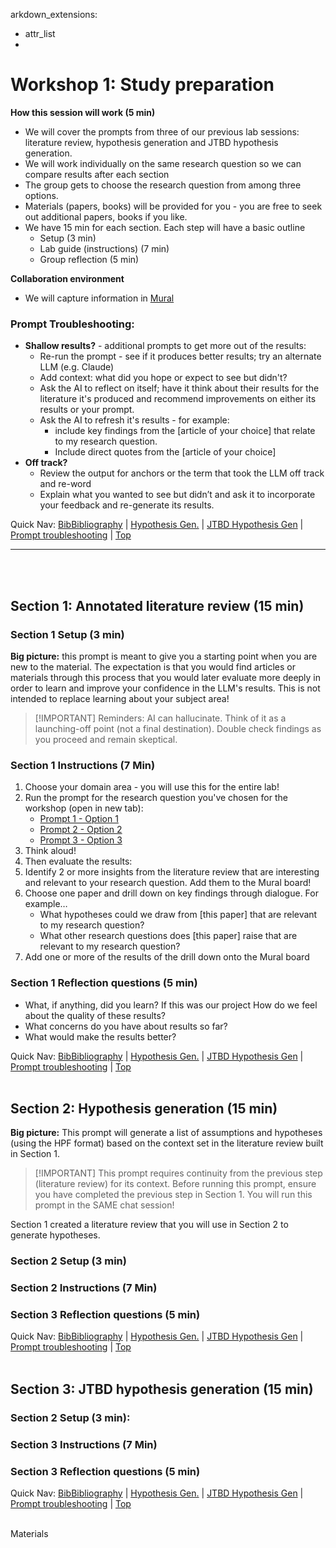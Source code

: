 arkdown_extensions:
  - attr_list
  - 
<a id="top"></a>
# Workshop 1:  Study preparation
 

**How this session will work  (5 min)**
- We will cover the prompts from three of our previous lab sessions:  literature review, hypothesis generation and JTBD hypothesis generation.  
- We will work individually on the same research question so we can compare results after each section
- The group gets to choose the research question from among three options.  
- Materials (papers, books) will be provided for you - you are free to seek out additional papers, books if you like.
- We have 15 min for each section.  Each step will have a  basic outline
  - Setup (3 min)
  - Lab guide (instructions) (7 min)
  - Group reflection (5 min)  
  
   

**Collaboration environment**  
- We will capture information in [Mural](https://app.mural.co/t/customerdrivenengineering9401/m/customerdrivenengineering9401/1742226675471/baf7a8942174198f3428c3572512c56e6b1144f2?sender=ude733ec3e37feb743ac63134)  
 

### Prompt Troubleshooting: <a id="ts"> </a>
- **Shallow results?** - additional prompts to get more out of the results:
  - Re-run the prompt - see if it produces better results; try an alternate LLM (e.g. Claude)
  - Add context:  what did you hope or expect to see but didn't?
  - Ask the AI to reflect on itself; have it think about their results for the literature it's produced and recommend improvements on either its results or your prompt.  
  - Ask the AI to refresh it's results - for example:
    - include key findings from the [article of your choice] that relate to my research question.
    - Include direct quotes from the [article of your choice]
- **Off track?**  
  - Review the output for anchors or the term that took the LLM off track and re-word
  - Explain what you wanted to see but didn’t and ask it to incorporate your feedback and re-generate its results.

 
Quick Nav:  [BibBibliography](#section1.1) | [Hypothesis Gen.](#section1.2) | [JTBD Hypothesis Gen](#section1.3) | [Prompt troubleshooting](#ts) | [Top](#top)

___
<br><br>

## <a id="section1.1"></a>Section 1:  Annotated literature review (15 min)

### Section 1 Setup (3 min)    
**Big picture:**  this prompt is meant to give you a starting point when you are new to the material.  The expectation is that you would find articles or materials through this process that you would later evaluate more deeply in order to learn and improve your confidence in the LLM's results.  This is not intended to replace learning about your subject area!

>[!IMPORTANT] Reminders:  AI can hallucinate.  Think of it as a launching-off point (not a final destination).  Double check findings as you proceed and remain skeptical.  



### Section 1 Instructions (7 Min)  

1.  Choose your domain area - you will use this for the entire lab!   
2.  Run the prompt for the research question you've chosen for the workshop (open in new tab):    
    - [Prompt 1 - Option 1](https://google.com) 
    - [Prompt 2 - Option 2](https://google.com)  
    - [Prompt 3 - Option 3](https://google.com)  
4.  Think aloud!
5.  Then evaluate the results:  
6.  Identify 2 or more insights from the literature review that are interesting and relevant to your research question. Add them to the Mural board!
7.  Choose one paper and drill down on key findings through dialogue.  For example…
    - What hypotheses could we draw from [this paper] that are relevant to my research question?
    - What other research questions does [this paper] raise that are relevant to my research question? 
1.  Add one or more of the results of the drill down onto the Mural board  

### Section 1 Reflection questions (5 min)  
- What, if anything, did you learn?
If this was our project How do we feel about the quality of these results?
- What concerns do you have about results so far?
- What would make the results better?

Quick Nav:  [BibBibliography](#section1.1) | [Hypothesis Gen.](#section1.2) | [JTBD Hypothesis Gen](#section1.3) | [Prompt troubleshooting](#ts) | [Top](#top)
<br><br>










## <a id="section1.2"></a> Section 2:  Hypothesis generation (15 min)

**Big picture:** This prompt will generate a list of assumptions and hypotheses (using the HPF format) based on the context set in the literature review built in <a id="section1.1"> Section 1</a>.  

>[!IMPORTANT] This prompt requires continuity from the previous step (literature review) for its context. Before running this prompt, ensure you have completed the previous step in Section 1.  You will run this prompt in the SAME chat session!


Section 1 created a literature review that you will use in Section 2 to generate hypotheses.  
 
 

### Section 2 Setup (3 min)  





### Section 2 Instructions (7 Min)  





### Section 3 Reflection questions (5 min)  







Quick Nav:  [BibBibliography](#section1.1) | [Hypothesis Gen.](#section1.2) | [JTBD Hypothesis Gen](#section1.3) | [Prompt troubleshooting](#ts) | [Top](#top)
<br><br>










## <a id="section1.3"></a>Section 3:  JTBD hypothesis generation (15 min)







### Section 2 Setup (3 min): 







### Section 3 Instructions (7 Min)  







### Section 3 Reflection questions (5 min)










Quick Nav:  [BibBibliography](#section1.1) | [Hypothesis Gen.](#section1.2) | [JTBD Hypothesis Gen](#section1.3) | [Prompt troubleshooting](#ts) | [Top](#top)
<br><br>



Materials 
